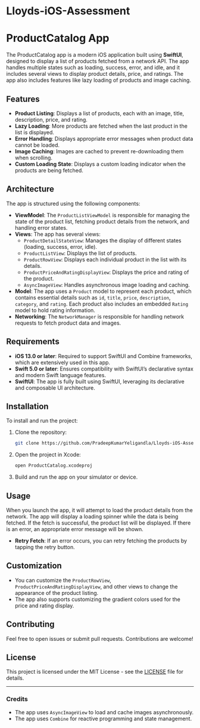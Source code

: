 # Lloyds-iOS-Assessment
# ProductCatalog App

The ProductCatalog app is a modern iOS application built using **SwiftUI**, designed to display a list of products fetched from a network API. The app handles multiple states such as loading, success, error, and idle, and it includes several views to display product details, price, and ratings. The app also includes features like lazy loading of products and image caching.

## Features

- **Product Listing**: Displays a list of products, each with an image, title, description, price, and rating.
- **Lazy Loading**: More products are fetched when the last product in the list is displayed.
- **Error Handling**: Displays appropriate error messages when product data cannot be loaded.
- **Image Caching**: Images are cached to prevent re-downloading them when scrolling.
- **Custom Loading State**: Displays a custom loading indicator when the products are being fetched.

## Architecture

The app is structured using the following components:

- **ViewModel**: The `ProductListViewModel` is responsible for managing the state of the product list, fetching product details from the network, and handling error states.
- **Views**: The app has several views:
  - `ProductDetailStateView`: Manages the display of different states (loading, success, error, idle).
  - `ProductListView`: Displays the list of products.
  - `ProductRowView`: Displays each individual product in the list with its details.
  - `ProductPriceAndRatingDisplayView`: Displays the price and rating of the product.
  - `AsyncImageView`: Handles asynchronous image loading and caching.
- **Model**: The app uses a `Product` model to represent each product, which contains essential details such as `id`, `title`, `price`, `description`, `category`, and `rating`. Each product also includes an embedded `Rating` model to hold rating information.
- **Networking**: The `NetworkManager` is responsible for handling network requests to fetch product data and images.

## Requirements

- **iOS 13.0 or later**: Required to support SwiftUI and Combine frameworks, which are extensively used in this app.
- **Swift 5.0 or later**: Ensures compatibility with SwiftUI’s declarative syntax and modern Swift language features.
- **SwiftUI**: The app is fully built using SwiftUI, leveraging its declarative and composable UI architecture.

## Installation

To install and run the project:

1. Clone the repository:
    ```bash
    git clone https://github.com/PradeepKumarYeligandla/Lloyds-iOS-Assessment
    ```
2. Open the project in Xcode:
    ```bash
    open ProductCatalog.xcodeproj
    ```
3. Build and run the app on your simulator or device.

## Usage

When you launch the app, it will attempt to load the product details from the network. The app will display a loading spinner while the data is being fetched. If the fetch is successful, the product list will be displayed. If there is an error, an appropriate error message will be shown.

- **Retry Fetch**: If an error occurs, you can retry fetching the products by tapping the retry button.

## Customization

- You can customize the `ProductRowView`, `ProductPriceAndRatingDisplayView`, and other views to change the appearance of the product listing.
- The app also supports customizing the gradient colors used for the price and rating display.

## Contributing

Feel free to open issues or submit pull requests. Contributions are welcome!

## License

This project is licensed under the MIT License - see the [LICENSE](LICENSE) file for details.

---

### Credits

- The app uses `AsyncImageView` to load and cache images asynchronously.
- The app uses `Combine` for reactive programming and state management.

